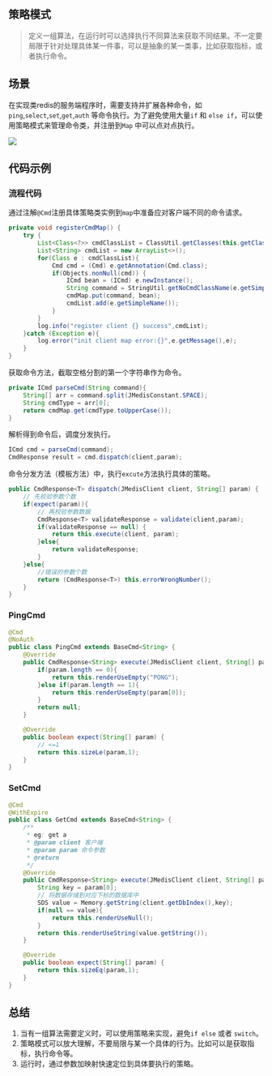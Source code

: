## 策略模式

> 定义一组算法，在运行时可以选择执行不同算法来获取不同结果。不一定要局限于针对处理具体某一件事，可以是抽象的某一类事，比如获取指标，或者执行命令。

## 场景

在实现类redis的服务端程序时，需要支持并扩展各种命令，如`ping`,`select`,`set`,`get`,`auth` 等命令执行。为了避免使用大量`if` 和 `else if`，可以使用策略模式来管理命令类，并注册到`Map` 中可以点对点执行。

![](https://res.meiflower.top/dp/strategy.drawio.png)

## 代码示例

### 流程代码
通过注解`@Cmd`注册具体策略类实例到`map`中准备应对客户端不同的命令请求。

``` java
private void registerCmdMap() {
    try {
        List<Class<?>> cmdClassList = ClassUtil.getClasses(this.getClass().getPackage().getName());
        List<String> cmdList = new ArrayList<>();
        for(Class e : cmdClassList){
            Cmd cmd = (Cmd) e.getAnnotation(Cmd.class);
            if(Objects.nonNull(cmd)) {
                ICmd bean = (ICmd) e.newInstance();
                String command = StringUtil.getNoCmdClassName(e.getSimpleName());
                cmdMap.put(command, bean);
                cmdList.add(e.getSimpleName());
            }
        }
        log.info("register client {} success",cmdList);
    }catch (Exception e){
        log.error("init client map error:{}",e.getMessage(),e);
    }
}
```

获取命令方法，截取空格分割的第一个字符串作为命令。

``` java
private ICmd parseCmd(String command){
    String[] arr = command.split(JMedisConstant.SPACE);
    String cmdType = arr[0];
    return cmdMap.get(cmdType.toUpperCase());
}
```

解析得到命令后，调度分发执行。

``` java
ICmd cmd = parseCmd(command);
CmdResponse result = cmd.dispatch(client,param);
```

命令分发方法（模板方法）中，执行`excute`方法执行具体的策略。

``` java 
public CmdResponse<T> dispatch(JMedisClient client, String[] param) {
    // 先校验参数个数
    if(expect(param)){
        // 再校验参数数据
        CmdResponse<T> validateResponse = validate(client,param);
        if(validateResponse == null) {
            return this.execute(client, param);
        }else{
            return validateResponse;
        }
    }else{
        //错误的参数个数
        return (CmdResponse<T>) this.errorWrongNumber();
    }
}
```

### PingCmd
``` java
@Cmd
@NoAuth
public class PingCmd extends BaseCmd<String> {
    @Override
    public CmdResponse<String> execute(JMedisClient client, String[] param) {
        if(param.length == 0){
            return this.renderUseEmpty("PONG");
        }else if(param.length == 1){
            return this.renderUseEmpty(param[0]);
        }
        return null;
    }

    @Override
    public boolean expect(String[] param) {
        // <=1
        return this.sizeLe(param,1);
    }
}
```

### SetCmd
``` java
@Cmd
@WithExpire
public class GetCmd extends BaseCmd<String> {
    /**
     * eg: get a
     * @param client 客户端
     * @param param 命令参数
     * @return
     */
    @Override
    public CmdResponse<String> execute(JMedisClient client, String[] param) {
        String key = param[0];
        // 将数据存储到对应下标的数据库中
        SDS value = Memory.getString(client.getDbIndex(),key);
        if(null == value){
            return this.renderUseNull();
        }
        return this.renderUseString(value.getString());
    }

    @Override
    public boolean expect(String[] param) {
        return this.sizeEq(param,1);
    }
}
```

## 总结
1. 当有一组算法需要定义时，可以使用策略来实现，避免`if else` 或者 `switch`。
2. 策略模式可以放大理解，不要局限与某一个具体的行为。比如可以是获取指标，执行命令等。
3. 运行时，通过参数加映射快速定位到具体要执行的策略。